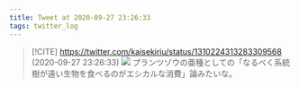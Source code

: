 ```yaml
---
title: Tweet at 2020-09-27 23:26:33
tags: twitter_log
---
```


> [!CITE] https://twitter.com/kaisekiriu/status/1310224313283309568 (2020-09-27 23:26:33)
> ![](https://twitter.com/kaisekiriu/status/1310224313283309568)
> プランツゾウの亜種としての「なるべく系統樹が遠い生物を食べるのがエシカルな消費」論みたいな。
